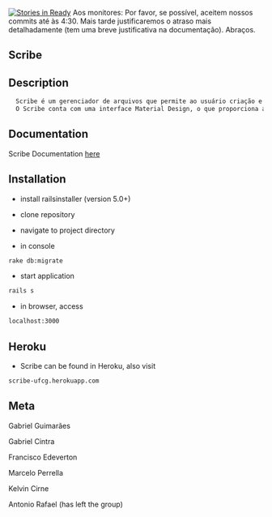 [![Stories in Ready](https://badge.waffle.io/gabrielguim/scribe-si1.png?label=ready&title=Ready)](https://waffle.io/gabrielguim/scribe-si1)
Aos monitores: Por favor, se possível, aceitem nossos commits até às 4:30. Mais tarde justificaremos o atraso mais detalhadamente (tem uma breve justificativa na documentação). Abraços.

## Scribe

## Description

```sh
  Scribe é um gerenciador de arquivos que permite ao usuário criação e edição de arquivos do formato .txt e .md. 
  O Scribe conta com uma interface Material Design, o que proporciona ao usuário um ambiente confortável e bonito.
```

## Documentation

Scribe Documentation [here](https://github.com/gabrielguim/scribe-si1/blob/rails/Documento%20de%20projeto%20e%20decis%C3%B5es%20-%20Scribe.pdf)

## Installation

* install railsinstaller (version 5.0+) 

* clone repository

* navigate to project directory

* in console
```sh
rake db:migrate
```

* start application
```sh
rails s
```

* in browser, access
```sh
localhost:3000
```

## Heroku

* Scribe can be found in Heroku, also visit 

```sh
scribe-ufcg.herokuapp.com
```
## Meta

Gabriel Guimarães

Gabriel Cintra

Francisco Edeverton

Marcelo Perrella

Kelvin Cirne

Antonio Rafael (has left the group)
